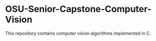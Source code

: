 # OSU-Senior-Capstone-Computer-Vision
This repository contains computer vision algorithms implemented in C.
